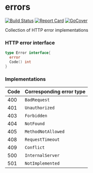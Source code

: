 # errors

[![Build Status][circleci-badge]][circleci-link]
[![Report Card][report-badge]][report-link]
[![GoCover][cover-badge]][cover-link]

Collection of HTTP error implementations

### HTTP error interface
```go
type Error interface{
  error
  Code() int
}
```

### Implementations
Code | Corresponding error type
-----|--------------------------
 400 | `BadRequest`  
 401 | `Unauthorized`
 403 | `Forbidden`
 404 | `NotFound`
 405 | `MethodNotAllowed`
 408 | `RequestTimeout`
 409 | `Conflict`
 500 | `InternalServer`
 501 | `NotImplemented`

[circleci-badge]: https://circleci.com/gh/tiny-go/errors.svg?style=shield
[circleci-link]: https://circleci.com/gh/tiny-go/errors
[report-badge]: https://goreportcard.com/badge/github.com/tiny-go/errors
[report-link]: https://goreportcard.com/report/github.com/tiny-go/errors
[cover-badge]: https://gocover.io/_badge/github.com/tiny-go/errors
[cover-link]: https://gocover.io/github.com/tiny-go/errors
